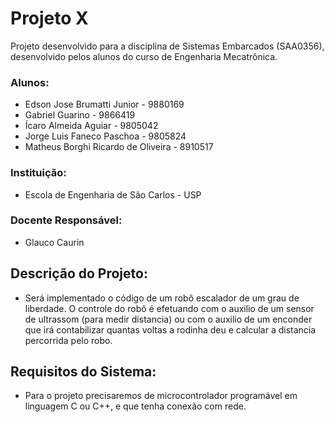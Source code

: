 # Projeto X

Projeto desenvolvido para a disciplina de Sistemas Embarcados (SAA0356), desenvolvido pelos alunos do curso de Engenharia Mecatrônica.

### Alunos:

* Edson Jose Brumatti Junior - 9880169
* Gabriel Guarino - 9866419
* Ícaro Almeida Aguiar - 9805042
* Jorge Luis Faneco Paschoa - 9805824
* Matheus Borghi Ricardo de Oliveira - 8910517

### Instituição:
* Escola de Engenharia de São Carlos - USP

### Docente Responsável:
* Glauco Caurin

## Descrição do Projeto:
* Será implementado o código de um robô escalador de um grau de liberdade. O controle do robô é efetuando com o auxilio de um sensor de ultrassom (para medir distancia) ou com o auxilio de um enconder que irá contabilizar quantas voltas a rodinha deu e calcular a distancia percorrida pelo robo.

## Requisitos do Sistema:
* Para o projeto precisaremos de microcontrolador programável em linguagem C ou C++, e que tenha conexão com rede. 
